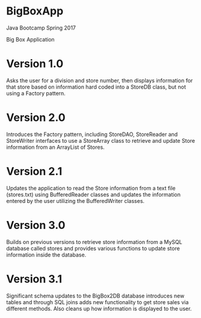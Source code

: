 # BigBoxApp

Java Bootcamp Spring 2017

Big Box Application

Version 1.0
===========
Asks the user for a division and store number, then displays information for that store based on information hard coded into a StoreDB class, but not using a Factory pattern.

Version 2.0
===========
Introduces the Factory pattern, including StoreDAO, StoreReader and StoreWriter interfaces to use a StoreArray class to retrieve and update Store information from an ArrayList of Stores.

Version 2.1
===========
Updates the application to read the Store information from a text file (stores.txt) using BufferedReader classes and updates the information entered by the user utilizing the BufferedWriter classes.

Version 3.0
===========
Builds on previous versions to retrieve store information from a MySQL database called stores and provides various functions to update store information inside the database.

Version 3.1
===========
Significant schema updates to the BigBox2DB database introduces new tables and through SQL joins adds new functionality to get store sales via different methods.  Also cleans up how information is displayed to the user.
